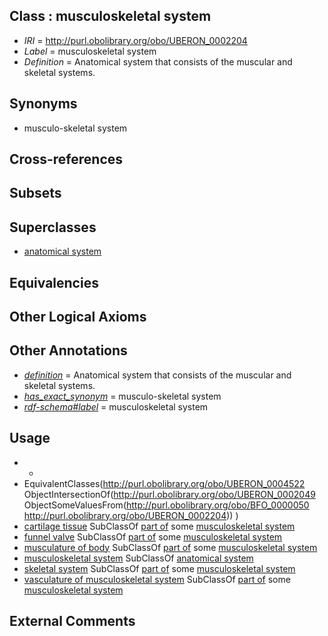 
## Class : musculoskeletal system

 * *IRI* = http://purl.obolibrary.org/obo/UBERON_0002204
 * *Label* = musculoskeletal system
 * *Definition* = Anatomical system that consists of the muscular and skeletal systems.

## Synonyms

 * musculo-skeletal system

## Cross-references


## Subsets


## Superclasses

 * [anatomical system](../../UBERON/67/UBERON_0000467.md)

## Equivalencies


## Other Logical Axioms


## Other Annotations

 * *[definition](../../IAO/15/IAO_0000115.md)* = Anatomical system that consists of the muscular and skeletal systems.
 * *[has_exact_synonym](../../ym/oboInOwl#hasExactSynonym.md)* = musculo-skeletal system
 * *[rdf-schema#label](../../el/rdf-schema#label.md)* = musculoskeletal system

## Usage

 * -
 * EquivalentClasses(<http://purl.obolibrary.org/obo/UBERON_0004522> ObjectIntersectionOf(<http://purl.obolibrary.org/obo/UBERON_0002049> ObjectSomeValuesFrom(<http://purl.obolibrary.org/obo/BFO_0000050> <http://purl.obolibrary.org/obo/UBERON_0002204>)) )
 * [cartilage tissue](../../UBERON/18/UBERON_0002418.md) SubClassOf [part of](../../BFO/50/BFO_0000050.md) some [musculoskeletal system](../../UBERON/04/UBERON_0002204.md)
 * [funnel valve](../../CEPH/21/CEPH_0000121.md) SubClassOf [part of](../../BFO/50/BFO_0000050.md) some [musculoskeletal system](../../UBERON/04/UBERON_0002204.md)
 * [musculature of body](../../UBERON/83/UBERON_0000383.md) SubClassOf [part of](../../BFO/50/BFO_0000050.md) some [musculoskeletal system](../../UBERON/04/UBERON_0002204.md)
 * [musculoskeletal system](../../UBERON/04/UBERON_0002204.md) SubClassOf [anatomical system](../../UBERON/67/UBERON_0000467.md)
 * [skeletal system](../../UBERON/34/UBERON_0001434.md) SubClassOf [part of](../../BFO/50/BFO_0000050.md) some [musculoskeletal system](../../UBERON/04/UBERON_0002204.md)
 * [vasculature of musculoskeletal system](../../UBERON/22/UBERON_0004522.md) SubClassOf [part of](../../BFO/50/BFO_0000050.md) some [musculoskeletal system](../../UBERON/04/UBERON_0002204.md)

## External Comments

